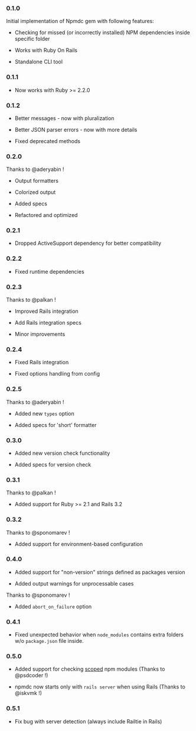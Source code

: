### 0.1.0

Initial implementation of Npmdc gem with following features:

* Checking for missed (or incorrectly installed) NPM dependencies inside specific folder

* Works with Ruby On Rails

* Standalone CLI tool


### 0.1.1

* Now works with Ruby >= 2.2.0


### 0.1.2

* Better messages - now with pluralization

* Better JSON parser errors - now with more details

* Fixed deprecated methods


### 0.2.0

Thanks to @aderyabin !

* Output formatters

* Colorized output

* Added specs

* Refactored and optimized


### 0.2.1

* Dropped ActiveSupport dependency for better compatibility


### 0.2.2

* Fixed runtime dependencies


### 0.2.3

Thanks to @palkan !

* Improved Rails integration

* Add Rails integration specs

* Minor improvements


### 0.2.4

* Fixed Rails integration

* Fixed options handling from config


### 0.2.5

Thanks to @aderyabin !

* Added new `types` option

* Added specs for 'short' formatter


### 0.3.0

* Added new version check functionality

* Added specs for version check


### 0.3.1

Thanks to @palkan !

* Added support for Ruby >= 2.1 and Rails 3.2


### 0.3.2

Thanks to @sponomarev !

* Added support for environment-based configuration


### 0.4.0

* Added support for "non-version" strings defined as packages version

* Added output warnings for unprocessable cases

Thanks to @sponomarev !

* Added `abort_on_failure` option


### 0.4.1

* Fixed unexpected behavior when `node_modules` contains extra folders w/o `package.json` file inside.


### 0.5.0

* Added support for checking [scoped](https://docs.npmjs.com/misc/scope) npm modules (Thanks to @psdcoder !)

* npmdc now starts only with `rails server` when using Rails (Thanks to @iskvmk !)

### 0.5.1

* Fix bug with server detection (always include Railtie in Rails)
